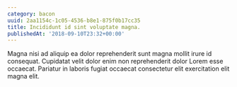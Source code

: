 ```yaml
---
category: bacon
uuid: 2aa1154c-1c05-4536-b8e1-875f0b17cc35
title: Incididunt id sint voluptate magna.
publishedAt: '2018-09-10T23:32+00:00'
---
```


Magna nisi ad aliquip ea dolor reprehenderit sunt magna mollit irure id consequat. Cupidatat velit dolor enim non reprehenderit dolor Lorem esse occaecat. Pariatur in laboris fugiat occaecat consectetur elit exercitation elit magna elit.
